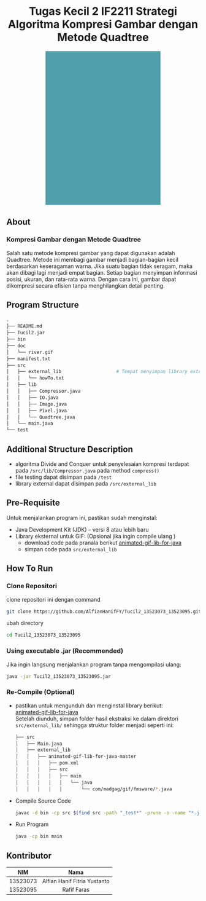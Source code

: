 <h1 align="center">Tugas Kecil 2 IF2211 Strategi Algoritma
Kompresi Gambar dengan Metode Quadtree
</h1>

<p align="center">
  <img src="doc/river.gif" alt="Demo" width="300" height="400" />
</p>

## About

### Kompresi Gambar dengan Metode Quadtree

Salah satu metode kompresi gambar yang dapat digunakan adalah Quadtree. Metode ini membagi gambar menjadi bagian-bagian kecil berdasarkan keseragaman warna. Jika suatu bagian tidak seragam, maka akan dibagi lagi menjadi empat bagian. Setiap bagian menyimpan informasi posisi, ukuran, dan rata-rata warna. Dengan cara ini, gambar dapat dikompresi secara efisien tanpa menghilangkan detail penting.

## Program Structure

```bash
.
├── README.md
├── Tucil2.jar
├── bin
├── doc
│   └── river.gif
├── manifest.txt
├── src
│   ├── external_lib                    # Tempat menyimpan library external
│   │   └── howTo.txt
│   ├── lib
│   │   ├── Compressor.java
│   │   ├── IO.java
│   │   ├── Image.java
│   │   ├── Pixel.java
│   │   └── Quadtree.java
│   └── main.java
└── test
```

## Additional Structure Description

- algoritma Divide and Conquer untuk penyelesaian kompresi terdapat pada `/src/lib/Compressor.java` pada method `compress()`
- file testing dapat disimpan pada `/test`
- library external dapat disimpan pada `/src/external_lib`

## Pre-Requisite

Untuk menjalankan program ini, pastikan sudah menginstal:

- Java Development Kit (JDK) – versi 8 atau lebih baru
- Library eksternal untuk GIF: (Opsional jika ingin compile ulang )
  - download code pada pranala berikut [animated-gif-lib-for-java](https://github.com/rtyley/animated-gif-lib-for-java)
  - simpan code pada `src/external_lib `

## How To Run

### Clone Repositori

clone repositori ini dengan command

```sh
git clone https://github.com/AlfianHanifFY/Tucil2_13523073_13523095.git
```

ubah directory

```sh
cd Tucil2_13523073_13523095
```

### Using executable .jar (Recommended)

Jika ingin langsung menjalankan program tanpa mengompilasi ulang:

```sh
java -jar Tucil2_13523073_13523095.jar
```

### Re-Compile (Optional)

- pastikan untuk mengunduh dan menginstal library berikut:
  <br>
  [animated-gif-lib-for-java](https://github.com/rtyley/animated-gif-lib-for-java)
  <br>
  Setelah diunduh, simpan folder hasil ekstraksi ke dalam direktori `src/external_lib/` sehingga struktur folder menjadi seperti ini:

  ```bash
  ├── src
  │   ├── Main.java
  │   ├── external_lib
  │   │   ├── animated-gif-lib-for-java-master
  │   │   │   ├── pom.xml
  │   │   │   ├── src
  │   │   │   │   ├── main
  │   │   │   │   │   └── java
  │   │   │   │   │       └── com/madgag/gif/fmsware/*.java
  ```

- Compile Source Code

  ```bash
  javac -d bin -cp src $(find src -path "_test*" -prune -o -name "*.java" -print)
  ```

- Run Program

  ```bash
  java -cp bin main
  ```

## Kontributor

|   NIM    |             Nama             |
| :------: | :--------------------------: |
| 13523073 | Alfian Hanif Fitria Yustanto |
| 13523095 |         Rafif Faras          |
